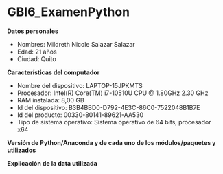 # GBI6_ExamenPython
**Datos personales**
- Nombres: Mildreth Nicole Salazar Salazar 
- Edad: 21 años
- Ciudad: Quito

**Características del computador**
- Nombre del dispositivo: LAPTOP-15JPKMTS
- Procesador: Intel(R) Core(TM) i7-10510U CPU @ 1.80GHz   2.30 GHz
- RAM instalada: 8,00 GB
- Id del dispositivo: B3B4BBD0-D792-4E3C-86C0-7522048B1B7E
- Id del producto: 00330-80141-89621-AA530
- Tipo de sistema operativo: Sistema operativo de 64 bits, procesador x64

**Versión de Python/Anaconda y de cada uno de los módulos/paquetes y utilizados**

**Explicación de la data utilizada**
